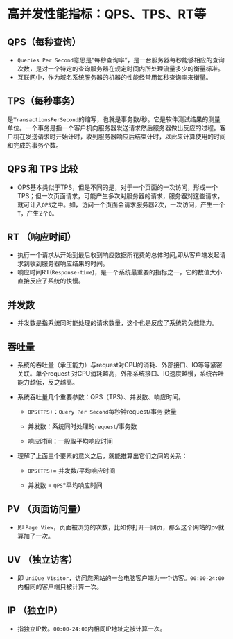 # 高并发性能指标：QPS、TPS、RT等

## QPS（每秒查询）

- `Queries Per Second`意思是“每秒查询率”，是一台服务器每秒能够相应的查询次数，是对一个特定的查询服务器在规定时间内所处理流量多少的衡量标准。
- 互联网中，作为域名系统服务器的机器的性能经常用每秒查询率来衡量。

## TPS（每秒事务）

是`TransactionsPerSecond`的缩写，也就是事务数/秒。它是软件测试结果的测量单位。一个事务是指一个客户机向服务器发送请求然后服务器做出反应的过程。客户机在发送请求时开始计时，收到服务器响应后结束计时，以此来计算使用的时间和完成的事务个数。

## QPS 和 TPS 比较

- QPS基本类似于TPS，但是不同的是，对于一个页面的一次访问，形成一个TPS；但一次页面请求，可能产生多次对服务器的请求，服务器对这些请求，就可计入`QPS`之中。如，访问一个页面会请求服务器2次，一次访问，产生一个`T`，产生2个`Q`。

## RT （响应时间）

- 执行一个请求从开始到最后收到响应数据所花费的总体时间,即从客户端发起请求到收到服务器响应结果的时间。
- 响应时间RT(`Response-time`)，是一个系统最重要的指标之一，它的数值大小直接反应了系统的快慢。

## 并发数

- 并发数是指系统同时能处理的请求数量，这个也是反应了系统的负载能力。

## 吞吐量

- 系统的吞吐量（承压能力）与request对CPU的消耗、外部接口、IO等等紧密关联。单个request 对CPU消耗越高，外部系统接口、IO速度越慢，系统吞吐能力越低，反之越高。

- 系统吞吐量几个重要参数：QPS（TPS）、并发数、响应时间。

  - `QPS(TPS)`：`Query Per Second`每秒钟request/事务 数量

  - 并发数：系统同时处理的`request`/事务数

  - 响应时间：一般取平均响应时间

- 理解了上面三个要素的意义之后，就能推算出它们之间的关系：

  - `QPS(TPS)`= 并发数/平均响应时间

  - 并发数 = `QPS`\*平均响应时间

## PV （页面访问量）

- 即 `Page View`，页面被浏览的次数，比如你打开一网页，那么这个网站的pv就算加了一次。

## UV （独立访客）

- 即 `UniQue Visitor`，访问您网站的一台电脑客户端为一个访客。`00:00-24:00`内相同的客户端只被计算一次。

## IP （独立IP）

- 指独立IP数。`00:00-24:00`内相同IP地址之被计算一次。